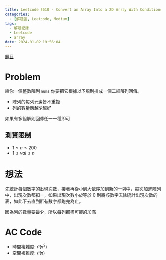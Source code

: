 ```yaml
---
title: Leetcode 2610 - Convert an Array Into a 2D Array With Conditions
categories:
  - [解題區, Leetcode, Medium]
tags:
  - 解題紀錄
  - Leetcode
  - array
date: 2024-01-02 19:56:04
---
```


[題目](https://leetcode.com/problems/convert-an-array-into-a-2d-array-with-conditions/description)

# Problem

給你一個整數陣列 `nums` 你要把它根據以下規則排成一個二維陣列回傳。

- 陣列的每列元素皆不重複
- 列的數量應越少越好

如果有多組解則回傳任一一種即可

## 測資限制

- $1 \le n \le 200$
- $1 \le val \le n$

# 想法

先統計每個數字的出現次數，接著再從小到大依序加到新的一列中，每次加進陣列中，出現次數都扣一，如果出現次數小於等於 $0$ 則將該數字去除統計出現次數的表，如此下去直到所有數字都跑完為止。

因為列的數量要最少，所以每列都盡可能的加滿

# AC Code

<script src="https://emgithub.com/embed-v2.js?target=https%3A%2F%2Fgithub.com%2Froy4801%2Fsolved_problems%2Fblob%2Fmaster%2Fleetcode%2F2610.cpp%23L18-L57&style=github&type=code&showBorder=on&showLineNumbers=on&showFileMeta=on&showFullPath=on&showCopy=on"></script>

- 時間複雜度: $\mathcal{O}(n^2)$
- 空間複雜度: $\mathcal{O}(n)$

<!-- # 賞析


# 心得 -->


